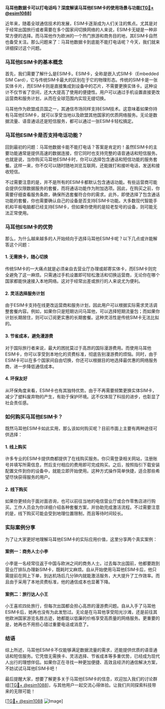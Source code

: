 **马耳他数据卡可以打电话吗？深度解读马耳他ESIM卡的使用场景与功能[[TG💪+ @esim1088](https://t.me/s/esim1088)]**

近年来，随着全球通信技术的发展，ESIM卡逐渐成为人们关注的焦点。尤其是对于经常出国旅行或者需要在多个国家间切换网络的人来说，ESIM卡无疑是一种非常方便的选择。而马耳他作为欧洲的一个热门旅游和商务目的地，其ESIM卡自然也备受关注。那么问题来了：马耳他数据卡到底能不能打电话呢？今天，我们就来详细探讨这个问题。

### 马耳他ESIM卡的基本概念

首先，我们需要了解什么是ESIM卡。ESIM卡，全称是嵌入式SIM卡（Embedded SIM Card），它与传统SIM卡最大的区别在于它的物理形态。传统的SIM卡是一张实体卡片，而ESIM卡则是直接集成到设备中的芯片，不需要更换实体卡。这种设计不仅节省了空间，还大大提高了使用的便捷性。用户可以通过手机设置直接更改运营商和服务计划，从而在全球范围内实现无缝切换。

马耳他作为欧盟成员国之一，其通信市场同样支持ESIM技术。这意味着如果你持有马耳他ESIM卡，就可以享受当地以及欧盟其他国家的优质网络服务。无论是数据流量、语音通话还是短信服务，都可以通过一张ESIM卡轻松搞定。

### 马耳他ESIM卡是否支持电话功能？

回到最初的问题：马耳他数据卡能不能打电话？答案是肯定的！虽然ESIM卡的主要功能通常是提供高速的数据连接，但它同时也支持完整的语音通话和短信服务。也就是说，当你购买马耳他ESIM卡时，你可以选择包含通话和短信功能的服务套餐。这样一来，你不仅可以随时随地浏览互联网，还能拨打和接听电话，发送和接收短信。

不过需要注意的是，并不是所有的ESIM卡都默认包含通话功能。有些运营商可能会提供仅限数据服务的套餐，而将通话功能作为附加选项。因此，在购买之前，你需要仔细查看服务条款，确保所选套餐符合你的需求。此外，即使选择了包含通话功能的套餐，你也需要确认自己的设备是否支持ESIM卡功能。大多数现代智能手机和平板电脑都已经支持ESIM卡，但如果你使用的是较老型号的设备，则可能无法正常使用。

### 马耳他ESIM卡的优势

那么，为什么越来越多的人开始倾向于选择马耳他ESIM卡呢？以下几点或许能解答这个问题：

#### 1. **无需换卡，随心切换**
传统SIM卡的一大痛点就是必须亲自去营业厅办理或邮寄实体卡，而ESIM卡则完全避免了这一麻烦。只需通过手机设置即可轻松激活和切换运营商，无论你在哪个国家都能快速接入本地网络。这对于经常出差或旅行的人来说尤为便利。

#### 2. **灵活选择服务计划**
由于ESIM卡支持在线更改运营商和服务计划，因此用户可以根据实际需求灵活调整套餐内容。例如，如果你只是短期访问马耳他，可以选择短期流量包；而如果你计划长期居住，则可以订阅更实惠的长期套餐。这种灵活性是传统SIM卡无法比拟的。

#### 3. **节省成本，避免漫游费**
对于国际旅行者来说，最大的困扰莫过于高昂的国际漫游费用。而使用马耳他ESIM卡，你可以享受到本地化的资费标准，彻底告别漫游费的烦恼。同时，由于ESIM卡可以在多个国家间自由切换，你还可以根据目的地选择最优惠的网络服务商，进一步降低通信成本。

#### 4. **环保友好**
从环保角度来看，ESIM卡也有其独特优势。由于不再需要频繁更换实体SIM卡，减少了塑料废弃物的产生，有助于保护环境。这不仅体现了科技的进步，也彰显了社会责任感。

### 如何购买马耳他ESIM卡？

既然马耳他ESIM卡如此实用，那么该如何购买呢？目前市面上主要有两种途径可供选择：

#### 1. **线上购买**
许多专业的ESIM卡提供商都提供了在线购买服务。你只需登录相关网站，注册账号并填写所需信息，然后支付相应的费用即可完成购买。之后，按照指引下载安装配置文件到你的设备中，就能立即开始使用。这种方式操作简单快捷，适合那些希望尽快获得服务的用户。

#### 2. **线下购买**
如果你更倾向于面对面咨询，也可以前往当地的电信营业厅或合作零售店进行购买。工作人员会为你详细介绍各种套餐方案，并协助完成激活流程。不过需要注意的是，线下购买可能会受到地理位置限制，而且等待时间较长。

### 实际案例分享

为了让大家更好地理解马耳他ESIM卡的实际应用价值，这里分享两个真实案例：

#### 案例一：商务人士小李
小李是一名经常往返于中国与欧洲之间的商务人士。过去每次出国前，他都要跑到营业厅排队办理新SIM卡，既耗时又麻烦。自从开始使用马耳他ESIM卡后，他只需提前在网上下单，到达机场后几分钟内就能激活服务，大大提升了工作效率。而且由于采用了本地资费标准，他的通信成本也显著下降。

#### 案例二：旅行达人小王
小王喜欢四处旅行，但每次出国都会担心高昂的漫游费问题。自从入手了马耳他ESIM卡后，她再也没有为此发愁过。无论是在马耳他享受阳光沙滩，还是前往其他欧洲国家游览名胜古迹，她都能以低廉的价格享受高质量的网络服务。更重要的是，她再也不用担心错过重要电话或消息了。

### 结语

综上所述，马耳他ESIM卡不仅能够满足数据流量的需求，还能提供优质的语音通话和短信服务。它凭借无需换卡、灵活选择、节省成本等多重优势，已经成为现代人出行的理想伴侣。如果你正在寻找一种更加便捷、高效且经济的通信解决方案，不妨试试马耳他ESIM卡吧！

最后提醒大家，想要了解更多关于马耳他ESIM卡的信息，欢迎加入我们的讨论群组[[TG💪+ @esim1088](https://t.me/s/esim1088)]，与其他用户一起交流心得体验。让我们共同探索科技带来的无限可能！

[[TG💪+ @esim1088](https://t.me/s/esim1088) ![Image](https://i.postimg.cc/4NQfJmqS/Snipaste-2025-05-13-00-14-12.png)]